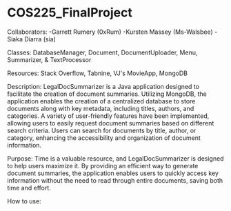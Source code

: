 # COS225_FinalProject

Collaborators:
-Garrett Rumery (0xRum)
-Kursten Massey (Ms-Walsbee)
-Siaka Diarra (sia)

Classes: DatabaseManager, Document, DocumentUploader, Menu, Summarizer, & TextProcessor

Resources: Stack Overflow, Tabnine, VJ's MovieApp, MongoDB

Description: LegalDocSummarizer is a Java application designed to facilitate the creation of document summaries. Utilizing MongoDB, the application enables the creation of a centralized database to store documents along with key metadata, including titles, authors, and categories. A variety of user-friendly features have been implemented, allowing users to easily request document summaries based on different search criteria. Users can search for documents by title, author, or category, enhancing the accessibility and organization of document information.

Purpose: Time is a valuable resource, and LegalDocSummarizer is designed to help users maximize it. By providing an efficient way to generate document summaries, the application enables users to quickly access key information without the need to read through entire documents, saving both time and effort.

How to use: